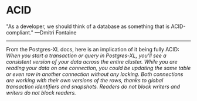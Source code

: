 
# ACID
"As a developer, we should think of a database as something that is ACID-compliant." —Dmitri Fontaine

* * *

From the Postgres-XL docs, here is an implication of it being fully ACID:
*When you start a transaction or query in Postgres-XL, you’ll see a consistent version of your data across the entire cluster. While you are reading your data on one connection, you could be updating the same table or even row in another connection without any locking. Both connections are working with their own versions of the rows, thanks to global transaction identifiers and snapshots.  Readers do not block writers and writers do not block readers.*
